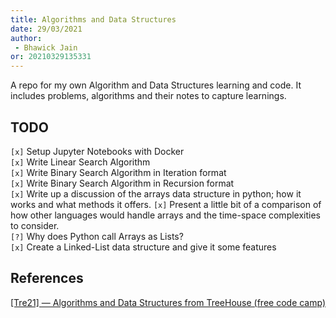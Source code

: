 ```yaml
---
title: Algorithms and Data Structures
date: 29/03/2021 
author:
 - Bhawick Jain
or: 20210329135331
---
```


A repo for my own Algorithm and Data Structures learning and code. It includes problems, algorithms and their notes to capture learnings.

## TODO
`[x]` Setup Jupyter Notebooks with Docker  
`[x]` Write Linear Search Algorithm  
`[x]` Write Binary Search Algorithm in Iteration format  
`[x]` Write Binary Search Algorithm in Recursion format  
`[x]` Write up a discussion of the arrays data structure in python; how it works and what methods it offers.
`[x]` Present a little bit of a comparison of how other languages would handle arrays and the time-space complexities to consider.  
`[?]` Why does Python call Arrays as Lists?  
`[x]` Create a Linked-List data structure and give it some features  

## References
[[Tre21] — Algorithms and Data Structures from TreeHouse (free code camp)](https://www.youtube.com/watch?v=8hly31xKli0)
